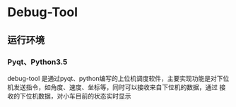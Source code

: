 # Debug-Tool
### 
## 运行环境
### Pyqt、Python3.5
debug-tool 是通过pyqt、python编写的上位机调度软件，主要实现功能是对下位机发送指令，如角度、速度、坐标等，同时可以接收来自下位机的数据，通过
接收的下位机数据，对小车目前的状态实时显示

